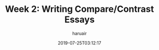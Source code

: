 ---
title: "Week 2: Writing Compare/Contrast Essays"
author: haruair
type: note
date: "2019-07-25T03:12:17"
lang: en
url: /note/english-writing/getting-started-with-essay-writing/week-2

---